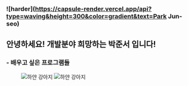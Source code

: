 
### ![harder](https://capsule-render.vercel.app/api?type=waving&height=300&color=gradient&text=Park Jun-seo)

## 안녕하세요! 개발분야 희망하는 박준서 입니다!

###  - 배우고 싶은 프로그램들
<figure>
    <img src="https://i.esdrop.com/d/f/tLVjhTbXns/cvbeGtiwIM.png" alt="하얀 강아지"><width="100" height="100">
    <img src="https://i.esdrop.com/d/f/tLVjhTbXns/JsrONzNpOE.jpg" alt="하얀 강아지"><width="100" height="100">
</figure>
